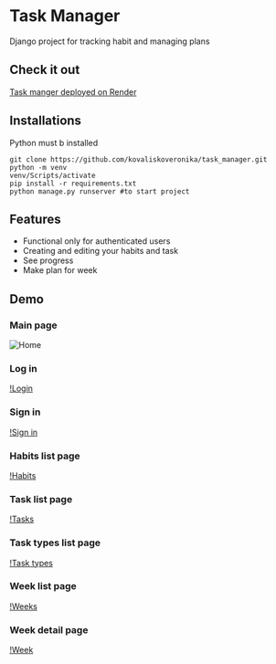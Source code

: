 # Task Manager

Django project for tracking habit and managing plans

## Check it out

[Task manger deployed on Render](https://task-manager-k3if.onrender.com)

## Installations
Python must b installed

```shell
git clone https://github.com/kovaliskoveronika/task_manager.git
python -m venv
venv/Scripts/activate
pip install -r requirements.txt
python manage.py runserver #to start project
```

## Features

* Functional only for authenticated users
* Creating and editing your habits and task
* See progress
* Make plan for week

## Demo
### Main page
![Home](https://monosnap.com/file/nmSIEmbVUH5K4AX2UtZo08HevsAZi1)
### Log in
[!Login](https://monosnap.com/file/QbHakWqV0SqpNmqneiL5A3OZR8h65s)
### Sign in
[!Sign in](https://monosnap.com/file/fdopDsUfJFzkpV5GDFBnKUJJvxo7Lx)
### Habits list page
[!Habits](https://monosnap.com/file/iXSI89AZgQ07KRVTTuPGauRBrQP7bq)
### Task list page
[!Tasks](https://monosnap.com/file/XpmZJL1H6Ny2y3tL0mT4yUpT7IwGmF)
### Task types list page
[!Task types](https://monosnap.com/file/ckTfIJRNUFEGYRCTRgKu8PDmuZsef7)
### Week list page
[!Weeks](https://monosnap.com/file/XAYBp0bJaH2S4snHcJep1N5Ib7JYj6)
### Week detail page
[!Week](https://monosnap.com/file/8vmfON05YEfSvaGSqB8VrQpQkmXoQm)
